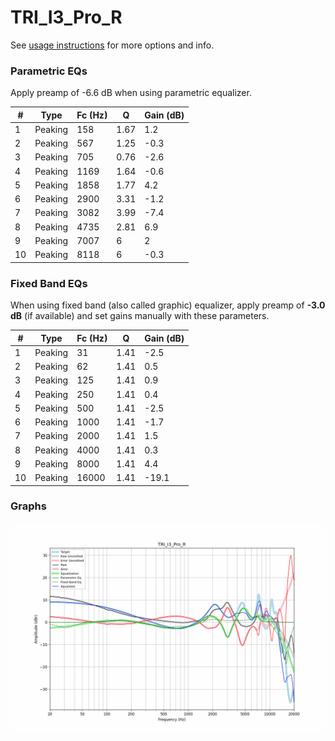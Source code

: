 # TRI_I3_Pro_R
See [usage instructions](https://github.com/jaakkopasanen/AutoEq#usage) for more options and info.

### Parametric EQs
Apply preamp of -6.6 dB when using parametric equalizer.

|   # | Type    |   Fc (Hz) |    Q |   Gain (dB) |
|-----|---------|-----------|------|-------------|
|   1 | Peaking |       158 | 1.67 |         1.2 |
|   2 | Peaking |       567 | 1.25 |        -0.3 |
|   3 | Peaking |       705 | 0.76 |        -2.6 |
|   4 | Peaking |      1169 | 1.64 |        -0.6 |
|   5 | Peaking |      1858 | 1.77 |         4.2 |
|   6 | Peaking |      2900 | 3.31 |        -1.2 |
|   7 | Peaking |      3082 | 3.99 |        -7.4 |
|   8 | Peaking |      4735 | 2.81 |         6.9 |
|   9 | Peaking |      7007 | 6    |         2   |
|  10 | Peaking |      8118 | 6    |        -0.3 |

### Fixed Band EQs
When using fixed band (also called graphic) equalizer, apply preamp of **-3.0 dB** (if available) and set gains manually with these parameters.

|   # | Type    |   Fc (Hz) |    Q |   Gain (dB) |
|-----|---------|-----------|------|-------------|
|   1 | Peaking |        31 | 1.41 |        -2.5 |
|   2 | Peaking |        62 | 1.41 |         0.5 |
|   3 | Peaking |       125 | 1.41 |         0.9 |
|   4 | Peaking |       250 | 1.41 |         0.4 |
|   5 | Peaking |       500 | 1.41 |        -2.5 |
|   6 | Peaking |      1000 | 1.41 |        -1.7 |
|   7 | Peaking |      2000 | 1.41 |         1.5 |
|   8 | Peaking |      4000 | 1.41 |         0.3 |
|   9 | Peaking |      8000 | 1.41 |         4.4 |
|  10 | Peaking |     16000 | 1.41 |       -19.1 |

### Graphs
![](./TRI_I3_Pro_R.png)
